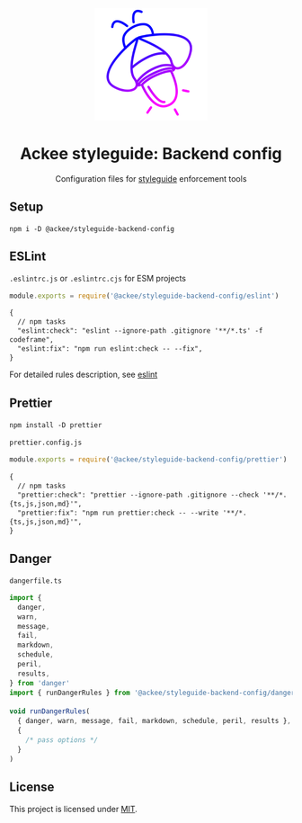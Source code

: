 <div align="center">

![](logo.png)

# Ackee styleguide: Backend config

Configuration files for [styleguide](https://github.com/AckeeCZ/styleguide) enforcement tools

</div>

## Setup

```
npm i -D @ackee/styleguide-backend-config
```

## ESLint

`.eslintrc.js` or `.eslintrc.cjs` for ESM projects

```js
module.exports = require('@ackee/styleguide-backend-config/eslint')
```

```jsonc
{
  // npm tasks
  "eslint:check": "eslint --ignore-path .gitignore '**/*.ts' -f codeframe",
  "eslint:fix": "npm run eslint:check -- --fix",
}
```

For detailed rules description, see [eslint](eslint.md)

## Prettier

`npm install -D prettier`

`prettier.config.js`

```js
module.exports = require('@ackee/styleguide-backend-config/prettier')
```

```jsonc
{
  // npm tasks
  "prettier:check": "prettier --ignore-path .gitignore --check '**/*.{ts,js,json,md}'",
  "prettier:fix": "npm run prettier:check -- --write '**/*.{ts,js,json,md}'",
}
```

## Danger

`dangerfile.ts`

```typescript
import {
  danger,
  warn,
  message,
  fail,
  markdown,
  schedule,
  peril,
  results,
} from 'danger'
import { runDangerRules } from '@ackee/styleguide-backend-config/danger'

void runDangerRules(
  { danger, warn, message, fail, markdown, schedule, peril, results },
  {
    /* pass options */
  }
)
```

## License

This project is licensed under [MIT](./LICENSE).
